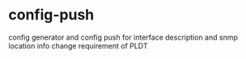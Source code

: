 # config-push

config generator and config push for interface description and snmp location info change requirement of PLDT